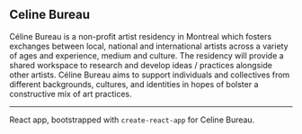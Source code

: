 ## Celine Bureau

Céline Bureau is a non-profit artist residency in Montreal which fosters exchanges between local, national and international artists across a variety of ages and experience, medium and culture. The residency will provide a shared workspace to research and develop ideas / practices alongside other artists. Céline Bureau aims to support individuals and collectives from different backgrounds, cultures, and identities in hopes of bolster a constructive mix of art practices.

---

React app, bootstrapped with `create-react-app` for Celine Bureau. 